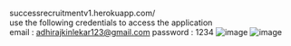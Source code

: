 successrecruitmentv1.herokuapp.com/                                                                                
use the following credentials to access the application                                           
email : adhirajkinlekar123@gmail.com password : 1234
![image](https://user-images.githubusercontent.com/59998213/139588737-00af0f04-e62a-499d-b812-7ef4e3521baf.png)
![image](https://user-images.githubusercontent.com/59998213/139588780-820d05ce-f010-4e33-bb00-807fb4ab0576.png)
